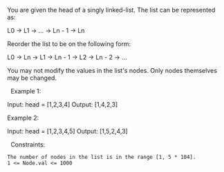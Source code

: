 You are given the head of a singly linked-list. The list can be represented as:

L0 → L1 → … → Ln - 1 → Ln


Reorder the list to be on the following form:

L0 → Ln → L1 → Ln - 1 → L2 → Ln - 2 → …


You may not modify the values in the list's nodes. Only nodes themselves may be changed.

 
Example 1:

Input: head = [1,2,3,4]
Output: [1,4,2,3]


Example 2:

Input: head = [1,2,3,4,5]
Output: [1,5,2,4,3]


 
Constraints:


	The number of nodes in the list is in the range [1, 5 * 104].
	1 <= Node.val <= 1000

